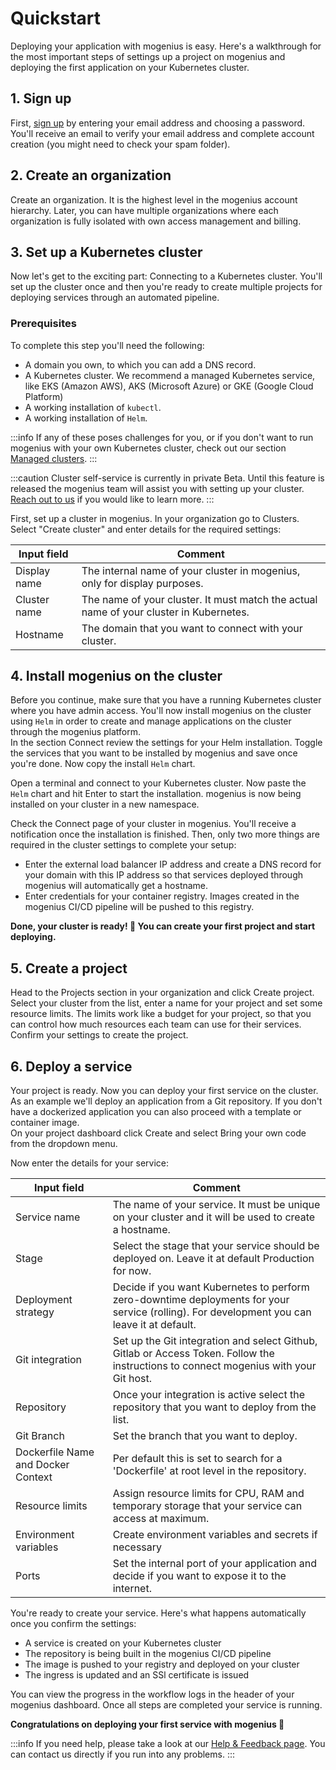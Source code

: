 ﻿---
sidebar_position: 2
---

# Quickstart
Deploying your application with mogenius is easy. Here's a walkthrough for the most important steps of settings up a project on mogenius and deploying the first application on your Kubernetes cluster.

## 1. Sign up​
First, [sign up](https://app.mogenius.com/user/registration) by entering your email address and choosing a password. You'll receive an email to verify your email address and complete account creation (you might need to check your spam folder).

## 2. Create an organization

Create an organization. It is the highest level in the mogenius account hierarchy. Later, you can have multiple organizations where each organization is fully isolated with own access management and billing.

## 3. Set up a Kubernetes cluster

Now let's get to the exciting part: Connecting to a Kubernetes cluster. You'll set up the cluster once and then you're ready to create multiple projects for deploying services through an automated pipeline.

### Prerequisites
To complete this step you'll need the following:
- A domain you own, to which you can add a DNS record.
- A Kubernetes cluster. We recommend a managed Kubernetes service, like EKS (Amazon AWS), AKS (Microsoft Azure) or GKE (Google Cloud Platform)
- A working installation of `kubectl`.
- A working installation of `Helm`.

:::info
If any of these poses challenges for you, or if you don't want to run mogenius with your own Kubernetes cluster, check out our section [Managed clusters](./../cluster-management/managed-clusters.md).
:::

:::caution
Cluster self-service is currently in private Beta. Until this feature is released the mogenius team will assist you with setting up your cluster. [Reach out to us](https://mogenius.com/contact/get-in-touch) if you would like to learn more.
:::

First, set up a cluster in mogenius. In your organization go to Clusters. Select "Create cluster" and enter details for the required settings:

| Input field | Comment |
|---|---|
|Display name|The internal name of your cluster in mogenius, only for display purposes. |
|Cluster name|The name of your cluster. It must match the actual name of your cluster in Kubernetes.|
|Hostname|The domain that you want to connect with your cluster.|

## 4. Install mogenius on the cluster

Before you continue, make sure that you have a running Kubernetes cluster where you have admin access. You'll now install mogenius on the cluster using `Helm` in order to create and manage applications on the cluster through the mogenius platform.  
In the section Connect review the settings for your Helm installation. Toggle the services that you want to be installed by mogenius and save once you're done. Now copy the install `Helm` chart.

Open a terminal and connect to your Kubernetes cluster. Now paste the `Helm` chart and hit Enter to start the installation. mogenius is now being installed on your cluster in a new namespace.

Check the Connect page of your cluster in mogenius. You'll receive a notification once the installation is finished. Then, only two more things are required in the cluster settings to complete your setup:
- Enter the external load balancer IP address and create a DNS record for your domain with this IP address so that services deployed through mogenius will automatically get a hostname.
- Enter credentials for your container registry. Images created in the mogenius CI/CD pipeline will be pushed to this registry.

**Done, your cluster is ready! 🥳 You can create your first project and start deploying.**

## 5. Create a project ##

Head to the Projects section in your organization and click Create project. Select your cluster from the list, enter a name for your project and set some resource limits. The limits work like a budget for your project, so that you can control how much resources each team can use for their services. Confirm your settings to create the project.

## 6. Deploy a service ##

Your project is ready. Now you can deploy your first service on the cluster. As an example we'll deploy an application from a Git repository. If you don't have a dockerized application you can also proceed with a template or container image.  
On your project dashboard click Create and select Bring your own code from the dropdown menu.

Now enter the details for your service:

| Input field | Comment |
|---|---|
|Service name|The name of your service. It must be unique on your cluster and it will be used to create a hostname. |
|Stage|Select the stage that your service should be deployed on. Leave it at default Production for now.|
|Deployment strategy|Decide if you want Kubernetes to perform zero-downtime deployments for your service (rolling). For development you can leave it at default.|
|Git integration|Set up the Git integration and select Github, Gitlab or Access Token. Follow the instructions to connect mogenius with your Git host.|
|Repository|Once your integration is active select the repository that you want to deploy from the list.|
|Git Branch|Set the branch that you want to deploy.|
|Dockerfile Name and Docker Context|Per default this is set to search for a 'Dockerfile' at root level in the repository.|
|Resource limits|Assign resource limits for CPU, RAM and temporary storage that your service can access at maximum.|
|Environment variables|Create environment variables and secrets if necessary|
|Ports|Set the internal port of your application and decide if you want to expose it to the internet.|

You're ready to create your service. Here's what happens automatically once you confirm the settings:
- A service is created on your Kubernetes cluster
- The repository is being built in the mogenius CI/CD pipeline
- The image is pushed to your registry and deployed on your cluster
- The ingress is updated and an SSl certificate is issued

You can view the progress in the workflow logs in the header of your mogenius dashboard. Once all steps are completed your service is running.

**Congratulations on deploying your first service with mogenius 🎉**

:::info
If you need help, please take a look at our [Help & Feedback page](../help-and-feedback/index.md). You can contact us directly if you run into any problems.
:::

